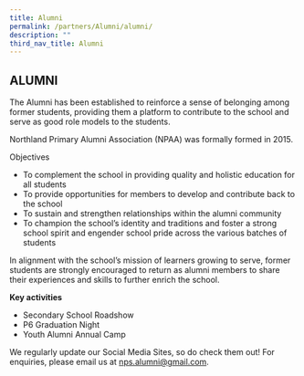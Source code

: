 ```yaml
---
title: Alumni
permalink: /partners/Alumni/alumni/
description: ""
third_nav_title: Alumni
---
```

## ALUMNI

The Alumni has been established to reinforce a sense of belonging among former students, providing them a platform to contribute to the school and serve as good role models to the students.  
  
Northland Primary Alumni Association (NPAA) was formally formed in 2015.

Objectives  
*   To complement the school in providing quality and holistic education for all students  
*   To provide opportunities for members to develop and contribute back to the school  
*   To sustain and strengthen relationships within the alumni community  
*   To champion the school’s identity and traditions and foster a strong school spirit and engender school pride across the various batches of students

In alignment with the school’s mission of learners growing to serve, former students are strongly encouraged to return as alumni members to share their experiences and skills to further enrich the school.

**Key activities**  
*   Secondary School Roadshow  
*   P6 Graduation Night  
*   Youth Alumni Annual Camp

We regularly update our Social Media Sites, so do check them out! For enquiries, please email us at [nps.alumni@gmail.com](mailto:nps.alumni@gmail.com).